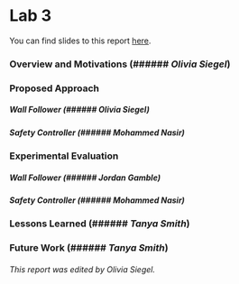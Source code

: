 # Lab 3  

You can find slides to this report [here](https://docs.google.com/presentation/d/1XzfDtFtvkoT-H0BVW3P9kHhvvWo48XWTCSjpks8Dee4/edit?usp=sharing).  

### **Overview and Motivations**  (###### *Olivia Siegel*)  


### **Proposed Approach**  

##### Wall Follower  (###### *Olivia Siegel*)  

##### Safety Controller  (###### *Mohammed Nasir*)  


### **Experimental Evaluation**  

##### Wall Follower  (###### *Jordan Gamble*)  

##### Safety Controller  (###### *Mohammed Nasir*)  

### **Lessons Learned**  (###### *Tanya Smith*)  


### **Future Work**  (###### *Tanya Smith*)  


###### *This report was edited by Olivia Siegel.*  
